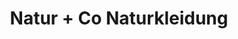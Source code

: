 ---
title: "Natur + Co Naturkleidung"
url: /koenigsfeld-im-schwarzwald/natur-co-naturkleidung/
shop: Kleidung
---